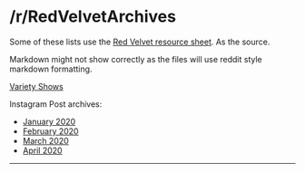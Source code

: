 # /r/RedVelvetArchives

Some of these lists use the [Red Velvet resource sheet][ref0]. As the source.

Markdown might not show correctly as the files will use reddit style markdown formatting.

[Variety Shows](./variety_shows.md)

Instagram Post archives:

* [January 2020](./instagram_archives/2020/01_2020_instagram_posts.md)
* [February 2020](./instagram_archives/2020/02_2020_instagram_posts.md)
* [March 2020](./instagram_archives/2020/03_2020_instagram_posts.md)
* [April 2020](./instagram_archives/2020/04_2020_instagram_posts.md)


***

[ref0]:https://docs.google.com/spreadsheets/d/1FKsk1QwLYHNqeW9l0Y9jFCacWe6KkPj9QMgcKt4ZaTQ/edit#gid=0